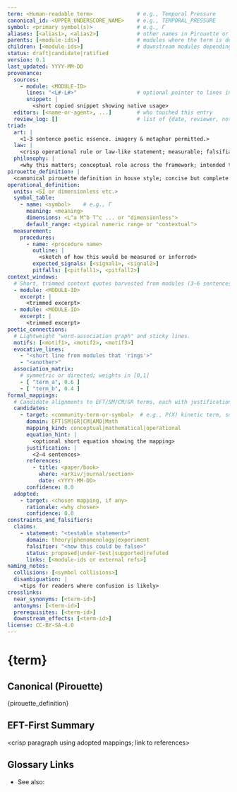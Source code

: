 ```yaml
---
term: <Human-readable term>              # e.g., Temporal Pressure
canonical_id: <UPPER_UNDERSCORE_NAME>    # e.g., TEMPORAL_PRESSURE
symbol: <primary symbol(s)>              # e.g., Γ
aliases: [<alias1>, <alias2>]            # other names in Pirouette or literature
parents: [<module-ids>]                  # modules where the term is defined/refined
children: [<module-ids>]                 # downstream modules depending on this term
status: draft|candidate|ratified
version: 0.1
last_updated: YYYY-MM-DD
provenance:
  sources:
    - module: <MODULE-ID>
      lines: "<L#-L#>"                   # optional pointer to lines in source
      snippet: |
        <short copied snippet showing native usage>
  editors: [<name-or-agent>, ...]        # who touched this entry
  review_log: []                         # list of {date, reviewer, notes}
triad:
  art: |
    <1-3 sentence poetic essence. imagery & metaphor permitted.>
  law: |
    <crisp operational rule or law-like statement; measurable; falsifiable hooks.>
  philosophy: |
    <why this matters; conceptual role across the framework; intended telos.>
pirouette_definition: |
  <canonical pirouette definition in house style; concise but complete.>
operational_definition:
  units: <SI or dimensionless etc.>
  symbol_table:
    - name: <symbol>    # e.g., Γ
      meaning: <meaning>
      dimensions: <L^a M^b T^c ... or "dimensionless">
      default_range: <typical numeric range or "contextual">
  measurement:
    procedures:
      - name: <procedure name>
        outline: |
          <sketch of how this would be measured or inferred>
        expected_signals: [<signal1>, <signal2>]
        pitfalls: [<pitfall1>, <pitfall2>]
context_windows:
  # Short, trimmed context quotes harvested from modules (3–6 sentences each).
  - module: <MODULE-ID>
    excerpt: |
      <trimmed excerpt>
  - module: <MODULE-ID>
    excerpt: |
      <trimmed excerpt>
poetic_connections:
  # Lightweight "word-association graph" and sticky lines.
  motifs: [<motif1>, <motif2>, <motif3>]
  evocative_lines:
    - "<short line from modules that 'rings'>"
    - "<another>"
  association_matrix:
    # symmetric or directed; weights in [0,1]
    - [ "term_a", 0.6 ]
    - [ "term_b", 0.4 ]
formal_mappings:
  # Candidate alignments to EFT/SM/CM/GR terms, each with justification and refs.
  candidates:
    - target: <community-term-or-symbol>  # e.g., P(X) kinetic term, sound speed c_s^2
      domain: EFT|SM|GR|CM|AMO|Math
      mapping_kind: conceptual|mathematical|operational
      equation_hint: |
        <optional short equation showing the mapping>
      justification: |
        <2–4 sentences>
      references:
        - title: <paper/book>
          where: <arXiv/journal/section>
          date: <YYYY-MM-DD>
      confidence: 0.0
  adopted:
    - target: <chosen mapping, if any>
      rationale: <why chosen>
      confidence: 0.0
constraints_and_falsifiers:
  claims:
    - statement: "<testable statement>"
      domain: theory|phenomenology|experiment
      falsifier: "<how this could be false>"
      status: proposed|under-test|supported|refuted
      links: [<module-ids or external refs>]
naming_notes:
  collisions: [<symbol collisions>]
  disambiguation: |
    <tips for readers where confusion is likely>
crosslinks:
  near_synonyms: [<term-id>]
  antonyms: [<term-id>]
  prerequisites: [<term-id>]
  downstream_effects: [<term-id>]
license: CC-BY-SA-4.0
---
```


# {term}

## Canonical (Pirouette)
{pirouette_definition}

## EFT-First Summary
<crisp paragraph using adopted mappings; link to references>

## Glossary Links
- See also: <links to related entries>

